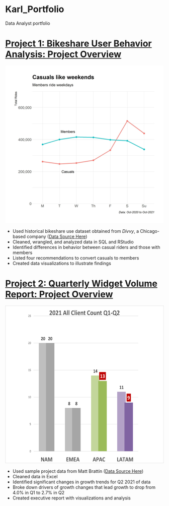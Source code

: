 # Karl_Portfolio
Data Analyst portfolio

# [Project 1: Bikeshare User Behavior Analysis: Project Overview](https://github.com/KarlNagy/bikeshare)
<img src="https://github.com/KarlNagy/bikeshare/blob/main/cluster_plots/member-casual-comparison.jpg?raw=true" width="600" height="500" />

* Used historical bikeshare use dataset obtained from *Divvy*, a Chicago-based company
([Data Source Here](https://divvy-tripdata.s3.amazonaws.com/index.html))
* Cleaned, wrangled, and analyzed data in SQL and RStudio
* Identified differences in behavior between casual riders and those with members
* Listed four recommendations to convert casuals to members
* Created data visualizations to illustrate findings


# [Project 2: Quarterly Widget Volume Report: Project Overview](https://github.com/KarlNagy/excel)
<img src="https://github.com/KarlNagy/excel/raw/main/charts/2021-all-client-volume_Q1-Q2.png?raw=true" width="600" height="500" />

* Used sample project data from Matt Brattin ([Data Source Here](https://github.com/mattbrattin/Excel-for-Analytics))
* Cleaned data in Excel
* Identified significant changes in growth trends for Q2 2021 of data
* Broke down drivers of growth changes that lead growth to drop from 4.0% in Q1 to 2.7% in Q2
* Created executive report with visualizations and analysis

